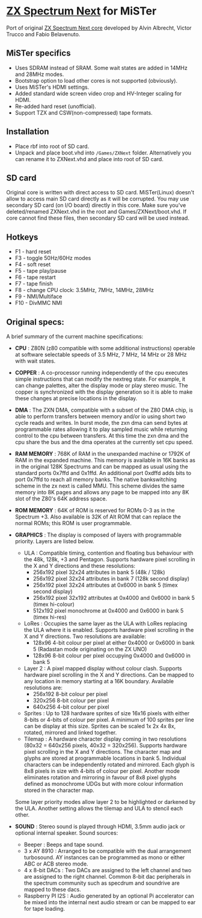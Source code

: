 # [ZX Spectrum Next](https://www.specnext.com/) for MiSTer

Port of original [ZX Spectrum Next core](https://gitlab.com/SpectrumNext/ZX_Spectrum_Next_FPGA) developed by Alvin Albrecht, Victor Trucco and Fabio Belavenuto.

## MiSTer specifics
- Uses SDRAM instead of SRAM. Some wait states are added in 14MHz and 28MHz modes.
- Bootstrap option to load other cores is not supported (obviously).
- Uses MiSTer's HDMI settings.
- Added standard wide screen video crop and HV-Integer scaling for HDMI.
- Re-added hard reset (unofficial).
- Support TZX and CSW(non-compressed) tape formats.


## Installation
- Place rbf into root of SD card.
- Unpack and place boot.vhd into `/Games/ZXNext` folder. Alternatively you can rename it to ZXNext.vhd and place into root of SD card.


## SD card
Original core is written with direct access to SD card. MiSTer(Linux) doesn't allow to access main SD card directly as it will be corrupted.
You may use secondary SD card (on I/O board) directly in this core. Make sure you've deleted/renamed ZXNext.vhd in the root and Games/ZXNext/boot.vhd.
If core cannot find these files, then secondary SD card will be used instead.


## Hotkeys
* F1 - hard reset
* F3 - toggle 50Hz/60Hz modes
* F4 - soft reset
* F5 - tape play/pause
* F6 - tape restart
* F7 - tape finish
* F8 - change CPU clock: 3.5MHz, 7MHz, 14MHz, 28MHz
* F9 - NMI/Multiface
* F10 - DivMMC NMI


## Original specs:

A brief summary of the current machine specifications:

* **CPU** : Z80N (z80 compatible with some additional instructions) operable at software selectable speeds of 3.5 MHz, 7 MHz, 14 MHz or 28 MHz with wait states.
* **COPPER** : A co-processor running independently of the cpu executes simple instructions that can modify the nextreg state.  For example, it can change palettes, alter the display mode or play stereo music.  The copper is synchronized with the display generation so it is able to make these changes at precise locations in the display.
* **DMA** : The ZXN DMA, compatible with a subset of the Z80 DMA chip, is able to perform transfers between memory and/or io using short two cycle reads and writes.  In burst mode, the zxn dma can send bytes at programmable rates allowing it to play sampled music while returning control to the cpu between transfers.  At this time the zxn dma and the cpu share the bus and the dma operates at the currently set cpu speed.
*  **RAM MEMORY** : 768K of RAM in the unexpanded machine or 1792K of RAM in the expanded machine.   This memory is available in 16K banks as in the original 128K Spectrums and can be mapped as usual using the standard ports 0x7ffd and 0x1ffd.   An additional port 0xdffd adds bits to port 0x7ffd to reach all memory banks.  The native bankswitching scheme in the zx next is called MMU.  This scheme divides the same memory into 8K pages and allows any page to be mapped into any 8K slot of the Z80's 64K address space.
*  **ROM MEMORY** : 64K of ROM is reserved for ROMs 0-3 as in the Spectrum +3.  Also available is 32K of Alt ROM that can replace the normal ROMs; this ROM is user programmable.
* **GRAPHICS** : The display is composed of layers with programmable priority.  Layers are listed below.
	* ULA : Compatible timing, contention and floating bus behaviour with the 48k, 128k, +3 and Pentagon.  Supports hardware pixel scrolling in the X and Y directions and these resolutions:
		* 256x192 pixel 32x24 attributes in bank 5 (48k / 128k)
		* 256x192 pixel 32x24 attributes in bank 7 (128k second display)
		* 256x192 pixel 32x24 attributes at 0x6000 in bank 5 (timex second display)
		* 256x192 pixel 32x192 attributes at 0x4000 and 0x6000 in bank 5 (timex hi-colour)
		* 512x192 pixel monochrome at 0x4000 and 0x6000 in bank 5 (timex hi-res)
	* LoRes : Occupies the same layer as the ULA with LoRes replacing the ULA where it is enabled.  Supports hardware pixel scrolling in the X and Y directions.  Two resolutions are available:
		* 128x96 4-bit colour per pixel at either 0x4000 or 0x6000 in bank 5 (Radastan mode originating on the ZX UNO)
		* 128x96 8-bit colour per pixel occupying 0x4000 and 0x6000 in bank 5
	* Layer 2 : A pixel mapped display without colour clash.  Supports hardware pixel scrolling in the X and Y directions.  Can be mapped to any location in memory starting at a 16K boundary.  Available resolutions are:
		* 256x192 8-bit colour per pixel
		* 320x256 8-bit colour per pixel
		* 640x256 4-bit colour per pixel
	* Sprites : Up to 128 hardware sprites of size 16x16 pixels with either 8-bits or 4-bits of colour per pixel.  A minimum of 100 sprites per line can be display at this size.  Sprites can be scaled 1x 2x 4x 8x, rotated, mirrored and linked together.
	* Tilemap : A hardware character display coming in two resolutions (80x32 = 640x256 pixels, 40x32 = 320x256).  Supports hardware pixel scrolling in the X and Y directions.  The character map and glyphs are stored at programmable locations in bank 5.  Individual characters can be independently rotated and mirrored.  Each glyph is 8x8 pixels in size with 4-bits of colour per pixel.  Another mode eliminates rotation and mirroring in favour of 8x8 pixel glyphs defined as monochrome UDGs but with more colour information stored in the character map.

	Some layer priority modes allow layer 2 to be highlighted or darkened by the ULA.  Another setting allows the tilemap and ULA to stencil each other.
* **SOUND** : Stereo sound is played through HDMI, 3.5mm audio jack or optional internal speaker.  Sound sources:
	* Beeper : Beeps and tape sound.
	* 3 x AY 8910 : Arranged to be compatible with the dual arrangement turbosound.  AY instances can be programmed as mono or either ABC or ACB stereo mode.
	* 4 x 8-bit DACs : Two DACs are assigned to the left channel and two are assigned to the right channel.  Common 8-bit dac peripherals in the spectrum community such as specdrum and soundrive are mapped to these dacs.
	* Raspberry PI I2S : Audio generated by an optional Pi accelerator can be mixed into the internal next audio stream or can be mapped to ear for tape loading.


